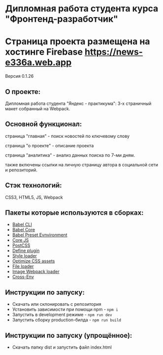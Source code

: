 # **Дипломная работа студента курса "Фронтенд-разработчик"**
# Страница проекта размещена на хостинге Firebase https://news-e336a.web.app

Версия 0.1.26

## О проекте:
Дипломная работа студента "Яндекс - практикума": 3-х страничный макет собранный на Webpack.

## Основной функционал: 
страница "главная" - поиск новостей по ключевому слову

страница "о проекте" - описание проекта

страница "аналитика" - анализ данных поиска по 7-ми дням.

также включены ссылки на личную страницу автора в социальной сети и репозиторий.

## Стэк технологий:
CSS3, HTML5, JS, Webpack

## Пакеты которые используются в сборках:
- [Babel CLI](https://babeljs.io/docs/en/babel-cli#docsNav)
- [Babel Core](https://babeljs.io/docs/en/babel-core)
- [Babel Preset Evnvironment](https://babeljs.io/docs/en/babel-preset-env#docsNav)
- [Сore JS](https://github.com/zloirock/core-js#readme)
- [PostCSS](https://postcss.org/)
- [Define plugin](https://webpack.js.org/plugins/define-plugin/)
- [Style loader](https://github.com/webpack-contrib/style-loader)
- [Optimize CSS assets](https://www.npmjs.com/package/optimize-css-assets-webpack-plugin)
- [File loader](https://github.com/webpack-contrib/file-loader)
- [Image Webpack loader](https://www.npmjs.com/package/image-webpack-loader)
- [Cross-Env](https://www.npmjs.com/package/cross-env)

## Инструкции по запуску:
- Скачать или склонировать с репозитория
- Установить зависимости при помощи npm - `npm i`
- Запустить в development режиме - `npm run dev`
- Запустить сборку production-билда - `npm run build`

## Инструкции по запуску (упрощённое):
- Скачать папку dist и запустить файл index.html
